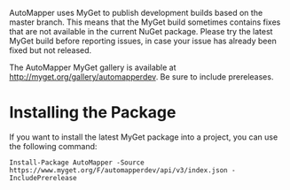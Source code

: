 AutoMapper uses MyGet to publish development builds based on the master branch. This means that the MyGet build sometimes contains fixes that are not available in the current NuGet package. Please try the latest MyGet build before reporting issues, in case your issue has already been fixed but not released.

The AutoMapper MyGet gallery is available at http://myget.org/gallery/automapperdev. Be sure to include prereleases.

# Installing the Package
If you want to install the latest MyGet package into a project, you can use the following command:

```
Install-Package AutoMapper -Source https://www.myget.org/F/automapperdev/api/v3/index.json -IncludePrerelease
```